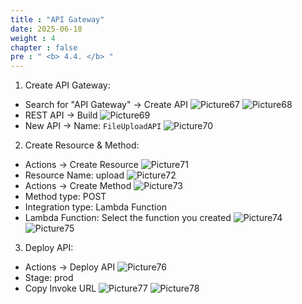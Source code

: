 ```yaml
---
title : "API Gateway"
date: 2025-06-18
weight : 4
chapter : false
pre : " <b> 4.4. </b> "
---
```

1. Create API Gateway:
- Search for "API Gateway" → Create API
![Picture67](/images/4.4/image67.png)
![Picture68](/images/4.4/image68.png)
- REST API → Build
![Picture69](/images/4.4/image69.png)
- New API → Name: ``FileUploadAPI``
![Picture70](/images/4.4/image70.png)
2. Create Resource & Method:
- Actions → Create Resource
![Picture71](/images/4.4/image71.png)
- Resource Name: upload
![Picture72](/images/4.4/image72.png)
- Actions → Create Method
![Picture73](/images/4.4/image73.png)
- Method type: POST
- Integration type: Lambda Function
- Lambda Function: Select the function you created
![Picture74](/images/4.4/image74.png)
![Picture75](/images/4.4/image75.png)
3. Deploy API:
- Actions → Deploy API
![Picture76](/images/4.4/image76.png)
- Stage: prod
- Copy Invoke URL
![Picture77](/images/4.4/image77.png)
![Picture78](/images/4.4/image78.png)